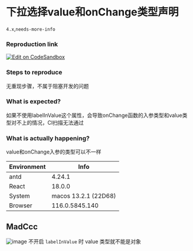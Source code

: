 # 下拉选择value和onChange类型声明

`4.x`,`needs-more-info`

### Reproduction link

[![Edit on CodeSandbox](https://codesandbox.io/static/img/play-codesandbox.svg)](https://codesandbox.io/s/ji-ben-shi-yong-antd-4-24-12-forked-7spgmd?file=/package.json)

### Steps to reproduce

无重现步骤，不属于阻塞开发的问题

### What is expected?

如果不使用labelInValue这个属性，会导致onChange函数的入参类型和value类型对不上的情况，CI扫描无法通过

### What is actually happening?

value和onChange入参的类型可以不一样

| Environment | Info                 |
| ----------- | -------------------- |
| antd        | 4.24.1               |
| React       | 18.0.0               |
| System      | macos 13.2.1 (22D68) |
| Browser     | 116.0.5845.140       |

<!-- generated by ant-design-issue-helper. DO NOT REMOVE -->

## MadCcc

![image](https://github.com/ant-design/ant-design/assets/27722486/ade12bd8-c085-4a7e-b9c3-4d90e33beb22)
不开启 `labelInValue` 时 value 类型就不能是对象
